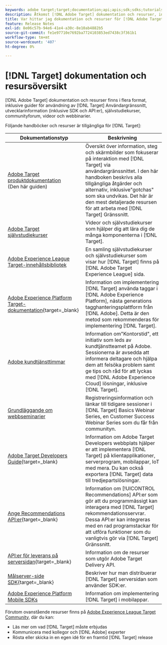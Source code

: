 ```yaml
---
keywords: adobe target;target;documentation;api;apis;sdk;sdks;tutorials;doc;documentation
description: Åtkomst [!DNL Adobe Target] dokumentation och resurser, inklusive onlinehjälp, självstudiekurser, videor och dokumentation för utvecklare (SDK, API:er och JavaScript-bibliotek).
title: Var hittar jag dokumentation och resurser för [!DNL Adobe Target]?
feature: Release Notes
exl-id: 8e06c57b-94e6-41e4-a30c-8e10ab4882b5
source-git-commit: fe1e97710e7692ba7724103853ed7438c3f361b1
workflow-type: tm+mt
source-wordcount: '407'
ht-degree: 0%

---
```


# [!DNL Target] dokumentation och resursöversikt

[!DNL Adobe Target] dokumentation och resurser finns i flera format, inklusive guider för användning av [!DNL Target] Användargränssnitt, utvecklarinformation (inklusive SDK och API:er), självstudiekurser, communityforum, videor och webbinarier.

Följande handböcker och resurser är tillgängliga för [!DNL Target]:

| Dokumentationstyp | Beskrivning |
| --- | --- |
| [Adobe Target produktdokumentation](/help/main/target-home.md)<br>(Den här guiden) | Översikt över information, steg och skärmbilder som fokuserar på interaktion med [!DNL Target] via användargränssnittet. I den här handboken beskrivs alla tillgängliga åtgärder och alternativ, inklusive&quot;gotchas&quot; som ska undvikas. Det här är den mest detaljerade resursen för att arbeta med [!DNL Target] Gränssnitt. |
| [Adobe Target självstudiekurser](https://experienceleague.adobe.com/docs/target-learn/tutorials/overview.html) | Videor och självstudiekurser som hjälper dig att lära dig de många komponenterna i [!DNL Target]. |
| [Adobe Experience League Target-innehållsbibliotek](https://guided.adobe.com/#recommended/solutions/target) | En samling självstudiekurser och självstudiekurser som visar hur [!DNL Target] finns på [!DNL Adobe Target Experience League] sida. |
| [Adobe Experience Platform Target-dokumentation](https://experienceleague.adobe.com/docs/target-dev/developer/client-side/at-js-implementation/deploy-at-js/implement-target-using-adobe-launch.html){target=_blank} | Information om implementering [!DNL Target] använda taggar i [!DNL Adobe Experience Platform], nästa generations tagghanteringsplattform från [!DNL Adobe]. Detta är den metod som rekommenderas för implementering [!DNL Target]. |
| [Adobe kundtjänsttimmar](/help/main/cmp-resources-and-contact-information.md#concept_58EA30379D3B48C4848BA2A8C464A5B7) | Information om&quot;Kontorstid&quot;, ett initiativ som leds av kundtjänstteamet på Adobe. Sessionerna är avsedda att informera deltagare och hjälpa dem att felsöka problem samt ge tips och råd för att lyckas med [!DNL Adobe Experience Cloud] lösningar, inklusive [!DNL Target]. |
| [Grundläggande om webbseminarier](https://landing.adobe.com/acs/2018/na/adobe-target/registration.html) | Registreringsinformation och länkar till tidigare sessioner i [!DNL Target] Basics Webinar Series, en Customer Success Webinar Series som du får från communityn. |
| [Adobe Target Developers Guide](https://experienceleague.adobe.com/docs/target-dev/developer/overview.html){target=_blank} | Information om Adobe Target Developers webbplats hjälper er att implementera [!DNL Target] på klientapplikationer, serverprogram, mobilappar, IoT med mera. Du kan också exportera [!DNL Target] data till tredjepartslösningar. |
| [Ange Recommendations API:er](https://experienceleague.adobe.com/docs/target-dev/developer/api/recommendations-api/overview.html){target=_blank} | Information om [!UICONTROL Recommendations] API:er som gör att du programmässigt kan interagera med [!DNL Target] rekommendationsservrar. Dessa API:er kan integreras med en rad programstackar för att utföra funktioner som du vanligtvis gör via [!DNL Target] Gränssnitt. |
| [API:er för leverans på serversidan](https://experienceleague.adobe.com/docs/target-dev/developer/server-side/server-side-overview.html){target=_blank} | Information om de resurser som utgör Adobe Target Delivery API. |
| [Målserver-side SDK](https://experienceleague.adobe.com/docs/target-dev/developer/server-side/getting-started.html){target=_blank} | Beskriver hur man distribuerar [!DNL Target] serversidan som använder SDK:er. |
| [Adobe Experience Platform Mobile SDKs](https://experienceleague.adobe.com/docs/mobile.html) | Information om implementering [!DNL Target] i mobilappar. |

Förutom ovanstående resurser finns på [Adobe Experience League Target Community](https://experienceleaguecommunities.adobe.com/t5/adobe-target/ct-p/adobe-target-community), där du kan:

* Läs mer om vad [!DNL Target] måste erbjudas
* Kommunicera med kollegor och [!DNL Adobe] experter
* Rösta eller skicka in en egen idé för en framtid [!DNL Target] release